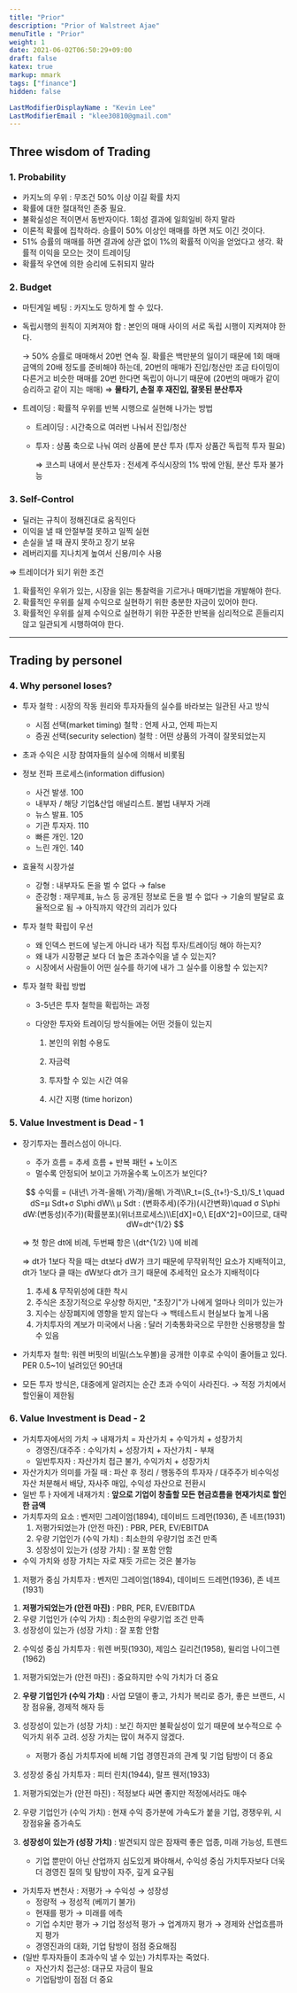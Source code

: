 ```yaml
---
title: "Prior"
description: "Prior of Walstreet Ajae"
menuTitle : "Prior"
weight: 1
date: 2021-06-02T06:50:29+09:00
draft: false
katex: true
markup: mmark
tags: ["finance"]
hidden: false

LastModifierDisplayName : "Kevin Lee"
LastModifierEmail : "klee30810@gmail.com"
---
```


## Three wisdom of Trading

### 1. Probability

- 카지노의 우위 : 무조건 50% 이상 이길 확률 차지
- 확률에 대한 절대적인 존중 필요.
- 불확실성은 적이면서 동반자이다. 1회성 결과에 일희일비 하지 말라
- 이론적 확률에 집착하라. 승률이 50% 이상인 매매를 하면 져도 이긴 것이다.
- 51% 승률의 매매를 하면 결과에 상관 없이 1%의 확률적 이익을 얻었다고 생각. 확률적 이익을 모으는 것이 트레이딩
- 확률적 우연에 의한 승리에 도취되지 말라

### 2. Budget

- 마틴게일 베팅 : 카지노도 망하게 할 수 있다.

- 독립시행의 원칙이 지켜져야 함 : 본인의 매매 사이의 서로 독립 시행이 지켜져야 한다.

  → 50% 승률로 매매해서 20번 연속 질. 확률은 백만분의 일이기 때문에 1회 매매 금액의 20배 정도를 준비해야 하는데, 20번의 매매가 진입/청산만 조금 타이밍이 다른거고 비슷한 매매를 20번 한다면 독립이 아니기 때문에 (20번의 매매가 같이 승리하고 같이 지는 매매) ⇒ **물타기, 손절 후 재진입, 잘못된 분산투자**

- 트레이딩 : 확률적 우위를 반복 시행으로 실현해 나가는 방법

  - 트레이딩 : 시간축으로 여러번 나눠서 진입/청산

  - 투자 : 상품 축으로 나눠 여러 상품에 분산 투자 (투자 상품간 독립적 투자 필요)

    ⇒ 코스피 내에서 분산투자 : 전세계 주식시장의 1% 밖에 안됨, 분산 투자 불가능

### 3. Self-Control

- 딜러는 규칙이 정해진대로 움직인다
- 이익을 낼 때 안절부절 못하고 일찍 실현
- 손실을 낼 때 끊지 못하고 장기 보유
- 레버리지를 지나치게 높여서 신용/미수 사용

⇒ 트레이더가 되기 위한 조건

1. 확률적인 우위가 있는, 시장을 읽는 통찰력을 기르거나 매매기법을 개발해야 한다.
2. 확률적인 우위를 실제 수익으로 실현하기 위한 충분한 자금이 있어야 한다.
3. 확률적인 우위를 실제 수익으로 실현하기 위한 꾸준한 반복을 심리적으로 흔들리지 않고 일관되게 시행하여야 한다.



---

## Trading by personel

### 4. Why personel loses?

- 투자 철학 : 시장의 작동 원리와 투자자들의 실수를 바라보는 일관된 사고 방식
  - 시점 선택(market timing) 철학 : 언제 사고, 언제 파는지
  - 증권 선택(security selection) 철학 : 어떤 상품의 가격이 잘못되었는지
- 초과 수익은 시장 참여자들의 실수에 의해서 비롯됨
- 정보 전파 프로세스(information diffusion)
  - 사건 발생.   100
  - 내부자 / 해당 기업&산업 애널리스트.   불법 내부자 거래
  - 뉴스 발표.   105
  - 기관 투자자.   110
  - 빠른 개인.   120
  - 느린 개인.   140
- 효율적 시장가설
  - 강형 : 내부자도 돈을 벌 수 없다 → false
  - 준강형 : 재무제표, 뉴스 등 공개된 정보로 돈을 벌 수 없다 → 기술의 발달로 효율적으로 됨 → 아직까지 약간의 괴리가 있다

- 투자 철학 확립이 우선

  - 왜 인덱스 펀드에 넣는게 아니라 내가 직접 투자/트레이딩 해야 하는지?
  - 왜 내가 시장평균 보다 더 높은 초과수익을 낼 수 있는지?
  - 시장에서 사람들이 어떤 실수를 하기에 내가 그 실수를 이용할 수 있는지?

- 투자 철학 확립 방법

  - 3-5년은 투자 철학을 확립하는 과정

  - 다양한 투자와 트레이딩 방식들에는 어떤 것들이 있는지

    1) 본인의 위험 수용도

    2) 자금력

    3) 투자할 수 있는 시간 여유

    4) 시간 지평 (time horizon)

### 5. Value Investment is Dead - 1

- 장기투자는 플러스섬이 아니다.

  - 주가 흐름 = 추세 흐름 + 반복 패턴 + 노이즈
  - 멀수록 안정되어 보이고 가까울수록 노이즈가 보인다?

  $$ 수익률 = (내년\ 가격-올해\ 가격)/올해\ 가격\\R_t=(S_{t+!}-S_t)/S_t \quad dS=μ Sdt+σ S\phi dW\\ μ Sdt : (변화추세)(주가)(시간변화)\quad σ S\phi dW:(변동성)(주가)(확률분포)(위너프로세스)\\E[dX]=0,\ E[dX^2]=0이므로, 대략 dW=dt^{1/2} $$

  ⇒ 첫 항은 dt에 비례, 두번째 항은 \\(dt^{1/2} \\)에 비례

  ⇒ dt가 1보다 작을 때는 dt보다 dW가 크기 때문에 무작위적인 요소가 지배적이고, dt가 1보다 클 때는 dW보다 dt가 크기 때문에 추세적인 요소가 지배적이다

  1. 추세 & 무작위성에 대한 착시
  2. 주식은 초장기적으로 우상향 하지만, "초장기"가 나에게 얼마나 의미가 있는가
  3. 지수는 상장폐지에 영향을 받지 않는다 → 백테스트시 현실보다 높게 나옴
  4. 가치투자의 계보가 미국에서 나옴 : 달러 기축통화국으로 무한한 신용팽창을 할 수 있음

- 가치투자 철학: 워렌 버핏의 비밀(스노우볼)을 공개한 이후로 수익이 줄어들고 있다. PER 0.5~1이 널려있던 90년대
- 모든 투자 방식은, 대중에게 알려지는 순간 초과 수익이 사라진다. → 적정 가치에서 할인율이 제한됨

### 6. Value Investment is Dead - 2

- 가치투자에서의 가치 → 내재가치 = 자산가치 + 수익가치 + 성장가치
  - 경영진/대주주 : 수익가치 + 성장가치 + 자산가치 - 부채
  - 일반투자자 : 자산가치 접근 불가, 수익가치 + 성장가치
- 자산가치가 의미를 가질 때 : 파산 후 정리 / 행동주의 투자자 / 대주주가 비수익성 자산 처분해서 배당, 자사주 매입, 수익성 자산으로 전환시
- 일반 투ㅏ자에게 내재가치 : **앞으로 기업이 창출할 모든 현금흐름을 현재가치로 할인한 금액**
- 가치투자의 요소 : 벤저민 그레이엄(1894), 데이비드 드레먼(1936), 존 네프(1931)
  1. 저평가되었는가 (안전 마진) : PBR, PER, EV/EBITDA
  2. 우량 기업인가 (수익 가치) : 최소한의 우량기업 조건 만족
  3. 성장성이 있는가 (성장 가치) : 잘 포함 안함
- 수익 가치와 성장 가치는 자로 재듯 가르는 것은 불가능

1) 저평가 중심 가치투자 : 벤저민 그레이엄(1894), 데이비드 드레먼(1936), 존 네프(1931)

1. **저평가되었는가 (안전 마진)** : PBR, PER, EV/EBITDA
2. 우량 기업인가 (수익 가치) : 최소한의 우량기업 조건 만족
3. 성장성이 있는가 (성장 가치) : 잘 포함 안함

2) 수익성 중심 가치투자 : 워렌 버핏(1930), 제임스 길리건(1958), 윌리엄 나이그렌(1962)

1. 저평가되었는가 (안전 마진) : 중요하지만 수익 가치가 더 중요

2. **우량 기업인가 (수익 가치)** : 사업 모델이 좋고, 가치가 복리로 증가, 좋은 브랜드, 시장 점유율, 경제적 해자 등

3. 성장성이 있는가 (성장 가치) : 보긴 하지만 불확실성이 있기 때문에 보수적으로 수익가치 위주 고려. 성장 가치는 많이 쳐주지 않겠다.
   - 저평가 중심 가치투자에 비해 기업 경영진과의 관계 및 기업 탐방이 더 중요

3) 성장성 중심 가치투자 : 피터 린치(1944), 랄프 웬저(1933)

1. 저평가되었는가 (안전 마진) : 적정보다 싸면 좋지만 적정에서라도 매수

2. 우량 기업인가 (수익 가치) : 현재 수익 증가분에 가속도가 붙을 기업, 경쟁우위, 시장점유율 증가속도

3. **성장성이 있는가 (성장 가치)** : 발견되지 않은 잠재력 좋은 업종, 미래 가능성, 트렌드
   - 기업 뿐만이 아닌 산업까지 심도있게 봐야해서, 수익성 중심 가치투자보다 더욱 더 경영진 질의 및 탐방이 자주, 깊게 요구됨

- 가치투자 변천사 : 저평가 → 수익성 → 성장성
  - 정량적 → 정성적 (베끼기 불가)
  - 현재를 평가 → 미래를 에측
  - 기업 수치만 평가 → 기업 정성적 평가 → 업계까지 평가 → 경제와 산업흐름까지 평가
  - 경영진과의 대화, 기업 탐방이 점점 중요해짐
- (일반 투자자들이 초과수익 낼 수 있는) 가치투자는 죽었다.
  - 자산가치 접근성: 대규모 자금이 필요
  - 기업탐방이 점점 더 중요












